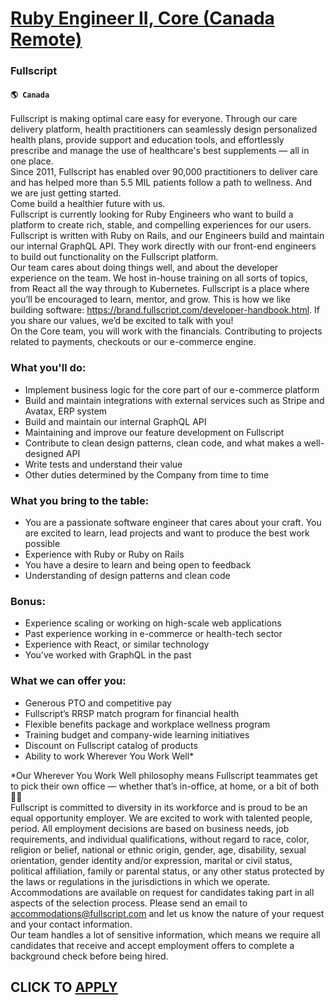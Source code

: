 # [Ruby Engineer II, Core (Canada Remote)](https://www.remotewlb.com/apply/ruby-engineer-ii-core-canada-remote)  
### Fullscript  
#### `🌎 Canada`  
Fullscript is making optimal care easy for everyone. Through our care delivery platform, health practitioners can seamlessly design personalized health plans, provide support and education tools, and effortlessly prescribe and manage the use of healthcare's best supplements — all in one place.  
Since 2011, Fullscript has enabled over 90,000 practitioners to deliver care and has helped more than 5.5 MIL patients follow a path to wellness. And we are just getting started.  
Come build a healthier future with us.  
Fullscript is currently looking for Ruby Engineers who want to build a platform to create rich, stable, and compelling experiences for our users. Fullscript is written with Ruby on Rails, and our Engineers build and maintain our internal GraphQL API. They work directly with our front-end engineers to build out functionality on the Fullscript platform.  
Our team cares about doing things well, and about the developer experience on the team. We host in-house training on all sorts of topics, from React all the way through to Kubernetes. Fullscript is a place where you’ll be encouraged to learn, mentor, and grow. This is how we like building software: https://brand.fullscript.com/developer-handbook.html. If you share our values, we’d be excited to talk with you!  
On the Core team, you will work with the financials. Contributing to projects related to payments, checkouts or our e-commerce engine.

### What you'll do:

  * Implement business logic for the core part of our e-commerce platform
  * Build and maintain integrations with external services such as Stripe and Avatax, ERP system
  * Build and maintain our internal GraphQL API
  * Maintaining and improve our feature development on Fullscript 
  * Contribute to clean design patterns, clean code, and what makes a well-designed API
  * Write tests and understand their value
  * Other duties determined by the Company from time to time

### What you bring to the table:

  * You are a passionate software engineer that cares about your craft. You are excited to learn, lead projects and want to produce the best work possible
  * Experience with Ruby or Ruby on Rails
  * You have a desire to learn and being open to feedback
  * Understanding of design patterns and clean code

### Bonus:

  * Experience scaling or working on high-scale web applications
  * Past experience working in e-commerce or health-tech sector
  * Experience with React, or similar technology
  * You’ve worked with GraphQL in the past

### What we can offer you:

  * Generous PTO and competitive pay 
  * Fullscript’s RRSP match program for financial health 
  * Flexible benefits package and workplace wellness program
  * Training budget and company-wide learning initiatives 
  * Discount on Fullscript catalog of products 
  * Ability to work Wherever You Work Well*

*Our Wherever You Work Well philosophy means Fullscript teammates get to pick their own office — whether that’s in-office, at home, or a bit of both 🐶🏡  
Fullscript is committed to diversity in its workforce and is proud to be an equal opportunity employer. We are excited to work with talented people, period. All employment decisions are based on business needs, job requirements, and individual qualifications, without regard to race, color, religion or belief, national or ethnic origin, gender, age, disability, sexual orientation, gender identity and/or expression, marital or civil status, political affiliation, family or parental status, or any other status protected by the laws or regulations in the jurisdictions in which we operate.  
Accommodations are available on request for candidates taking part in all aspects of the selection process. Please send an email to accommodations@fullscript.com and let us know the nature of your request and your contact information.  
Our team handles a lot of sensitive information, which means we require all candidates that receive and accept employment offers to complete a background check before being hired.  
## CLICK TO [APPLY](https://www.remotewlb.com/apply/ruby-engineer-ii-core-canada-remote)

